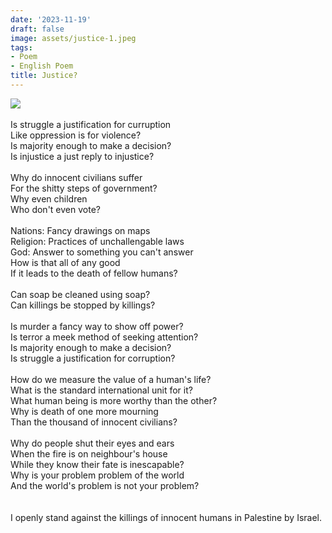 ```yaml
---
date: '2023-11-19'
draft: false
image: assets/justice-1.jpeg
tags:
- Poem
- English Poem
title: Justice?
---
```

[![](https://blogger.googleusercontent.com/img/a/AVvXsEgocFP5iiOM0JolrYLKSQKoC4VybQgOYY4S-2Lr9FVWUO5iaa7LcGtZA5TO1IKA5Uf1kbfl2ZksiW3vlsEbtNErNbekjQDLSrW33DKiLmXdic8QhHD0sQZnuHH4zUBnEypux0FRkkQ98W8saPYyzpTNPFRdGWWkQmTBrkCm1512c0EB-Hht9U8AbJWZLGbk)](https://blogger.googleusercontent.com/img/a/AVvXsEgocFP5iiOM0JolrYLKSQKoC4VybQgOYY4S-2Lr9FVWUO5iaa7LcGtZA5TO1IKA5Uf1kbfl2ZksiW3vlsEbtNErNbekjQDLSrW33DKiLmXdic8QhHD0sQZnuHH4zUBnEypux0FRkkQ98W8saPYyzpTNPFRdGWWkQmTBrkCm1512c0EB-Hht9U8AbJWZLGbk)\
  \
Is struggle a justification for curruption\
Like oppression is for violence?\
Is majority enough to make a decision?\
Is injustice a just reply to injustice?\
  \
Why do innocent civilians suffer\
For the shitty steps of government?\
Why even children\
Who don't even vote?\
  \
Nations: Fancy drawings on maps \
Religion: Practices of unchallengable laws\
God: Answer to something you can't answer\
How is that all of any good\
If it leads to the death of fellow humans? \
  \
Can soap be cleaned using soap?\
Can killings be stopped by killings?\
  \
Is murder a fancy way to show off power?\
Is terror a meek method of seeking attention?\
Is majority enough to make a decision?\
Is struggle a justification for corruption?\
  \
How do we measure the value of a human's life?\
What is the standard international unit for it?\
What human being is more worthy than the other? \
Why is death of one more mourning\
Than the thousand of innocent civilians?\
  \
Why do people shut their eyes and ears\
When the fire is on neighbour's house\
While they know their fate is inescapable?\
Why is your problem problem of the world \
And the world's problem is not your problem?\
  \
  \
I openly stand against the killings of innocent humans in Palestine by Israel.
